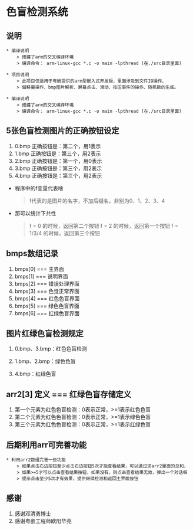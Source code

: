 # 色盲检测系统

## 说明
	
	* 编译说明
		> 搭建了arm的交叉编译环境
		> 编译命令： arm-linux-gcc *.c -o main -lpthread (在./src目录里面)　	

	* 项目说明
		> 此项目仅适用于粤嵌提供的arm型嵌入式开发板，里面涉及到文件IO操作、
		> 偏移量操作、bmp图片解析、屏幕点击、滑动、按压事件的操作、随机数的生成。

	* 编译说明
		> 搭建了arm的交叉编译环境
		> 编译命令： arm-linux-gcc *.c -o main -lpthread (在./src目录里面)

## 5张色盲检测图片的正确按钮设定

1. 0.bmp 正确按钮是：第二个，用1表示
2. 1.bmp 正确按钮是：第三个，用2表示
3. 2.bmp 正确按钮是：第一个，用0表示
4. 3.bmp 正确按钮是：第三个，用2表示
5. 4.bmp 正确按钮是：第三个，用2表示

* 程序中的f变量代表啥
	> f代表的是图片的名字，不加后缀名，非别为0、1、2、3、4

* 那可以统计下共性
	> f = 0 的时候，返回第二个按钮
	> f = 2 的时候，返回第一个按钮
 	> f = 1/3/4 的时候，返回第三个按钮

## bmps数组记录

1. bmps[0] === 主界面
2. bmps[1] === 说明界面
3. bmps[2] === 错误处理界面
4. bmps[3] === 色觉正常界面
5. bmps[4] === 红色色盲界面
6. bmps[5] === 绿色色盲界面
7. bmps[6] === 红绿色盲界面


## 图片红绿色盲检测规定
1. 0.bmp、3.bmp：红色色盲检测

2. 1.bmp、2.bmp：绿色色盲

3. 4.bmp：红绿色盲

## arr2[3] 定义 === 红绿色盲存储定义

1. 第一个元素为红色色盲检测：0表示正常，>=1表示红色色盲
2. 第二个元素为红色色盲检测：0表示正常，>=1表示绿色色盲
3. 第三个元素为红色色盲检测：0表示正常，>=1表示红绿色盲


## 后期利用arr可完善功能
	
	* 利用arr2数组完善一些功能
		> 如果点击右边按钮至少点击右边按钮5次才能查看结果，可以通过求arr2里面的总和，
		> 如果>=5才可以点击查看结果按钮，如果没有，则点击查看结果无效，弹出一个对话框
		> 提示点击至少5次才有效果，提供继续检测和返回主界面按钮

## 感谢
1. 感谢邓清勇博士
2. 感谢粤嵌工程师欧阳华亮